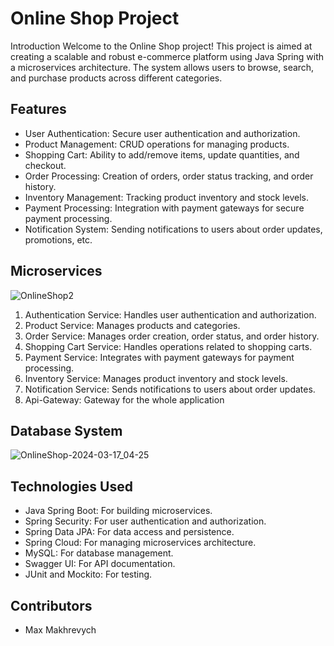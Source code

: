 # Online Shop Project
Introduction
Welcome to the Online Shop project! This project is aimed at creating a scalable and robust e-commerce platform using Java Spring with a microservices architecture. The system allows users to browse, search, and purchase products across different categories.

## Features
- User Authentication: Secure user authentication and authorization.
- Product Management: CRUD operations for managing products.
- Shopping Cart: Ability to add/remove items, update quantities, and checkout.
- Order Processing: Creation of orders, order status tracking, and order history.
- Inventory Management: Tracking product inventory and stock levels.
- Payment Processing: Integration with payment gateways for secure payment processing.
- Notification System: Sending notifications to users about order updates, promotions, etc.
## Microservices
![OnlineShop2](https://github.com/skijl/OnlineShop/assets/128129267/d50cf46b-088f-4877-96c8-7ee380886e7e)
1. Authentication Service: Handles user authentication and authorization.
2. Product Service: Manages products and categories.
3. Order Service: Manages order creation, order status, and order history.
4. Shopping Cart Service: Handles operations related to shopping carts.
5. Payment Service: Integrates with payment gateways for payment processing.
6. Inventory Service: Manages product inventory and stock levels.
7. Notification Service: Sends notifications to users about order updates.
8. Api-Gateway: Gateway for the whole application
## Database System
![OnlineShop-2024-03-17_04-25](https://github.com/skijl/OnlineShop/assets/128129267/3a1c8ead-20fc-4517-be9d-1876c8378b48)
## Technologies Used
- Java Spring Boot: For building microservices.
- Spring Security: For user authentication and authorization.
- Spring Data JPA: For data access and persistence.
- Spring Cloud: For managing microservices architecture.
- MySQL: For database management.
- Swagger UI: For API documentation.
- JUnit and Mockito: For testing.
## Contributors
- Max Makhrevych
